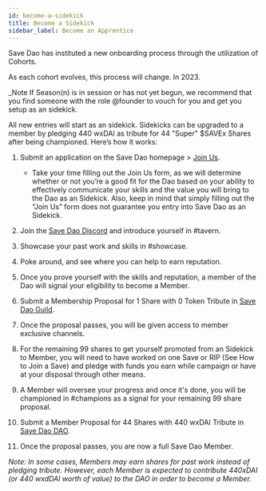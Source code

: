 ```yaml
---
id: become-a-sidekick
title: Become a Sidekick
sidebar_label: Become an Apprentice
---
```


Save Dao has instituted a new onboarding process through the utilization of Cohorts. 

As each cohort evolves, this process will change. In 2023.

_Note If Season(n) is in session or has not yet begun, we recommend that you find someone with the role @founder to vouch for you and get you setup as an sidekick.

All new entries will start as an sidekick. Sidekicks can be upgraded to a member by pledging 440 wxDAI as tribute for 44 "Super" $SAVEx Shares after being championed. Here’s how it works:

1. Submit an application on the Save Dao homepage > [Join Us](https://www.adbongo.io/join-the-dao).

    - Take your time filling out the Join Us form, as we will determine whether or not you’re a good fit for the Dao based on your ability to effectively communicate your skills and the value you will bring to the Dao as an Sidekick. Also, keep in mind that simply filling out the “Join Us” form does not guarantee you entry into Save Dao as an Sidekick.

2. Join the [Save Dao Discord](https://discord.com/invite/RWjkQ6DNnv) and introduce yourself in <span class='channels'>#tavern</span>. 
3. Showcase your past work and skills in <span class='channels'>#showcase</span>.
4. Poke around, and see where you can help to earn reputation.  
5. Once you prove yourself with the skills and reputation, a member of the Dao will signal your eligibility to become a Member.
6. Submit a Membership Proposal for 1 Share with 0 Token Tribute in [Save Dao Guild](https://app.daohaus.club/dao/0x64/0xfe1084bc16427e5eb7f13fc19bcd4e641f7d571f).
7. Once the proposal passes, you will be given access to member exclusive channels.
8. For the remaining 99 shares to get yourself promoted from an Sidekick to Member, you will need to have worked on one Save or RIP (See How to Join a Save) and pledge with funds you earn while campaign or have at your disposal through other means.
9. A Member will oversee your progress and once it's done, you will be championed in <span class='channels'>#champions</span> as a signal for your remaining 99 share proposal.
10. Submit a Member Proposal for 44 Shares with 440 wxDAI Tribute in [Save Dao DAO](https://app.daohaus.club/dao/0x64/0xfe1084bc16427e5eb7f13fc19bcd4e641f7d571f).
11. Once the proposal passes, you are now a full Save Dao Member.

_Note: In some cases, Members may earn shares for past work instead of pledging tribute. However, each Member is expected to contribute 440xDAI (or 440 wxdDAI worth of value) to the DAO in order to become a Member._


